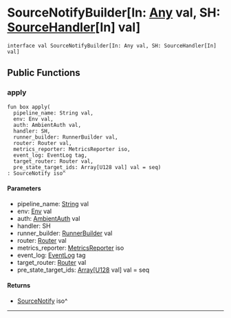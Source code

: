 # SourceNotifyBuilder\[In: [Any](builtin-Any) val, SH: [SourceHandler](wallaroo-core-source-SourceHandler)\[In\] val\]

```pony
interface val SourceNotifyBuilder[In: Any val, SH: SourceHandler[In] val]
```

## Public Functions

### apply

```pony
fun box apply(
  pipeline_name: String val,
  env: Env val,
  auth: AmbientAuth val,
  handler: SH,
  runner_builder: RunnerBuilder val,
  router: Router val,
  metrics_reporter: MetricsReporter iso,
  event_log: EventLog tag,
  target_router: Router val,
  pre_state_target_ids: Array[U128 val] val = seq)
: SourceNotify iso^
```
#### Parameters

*   pipeline_name: [String](builtin-String) val
*   env: [Env](builtin-Env) val
*   auth: [AmbientAuth](builtin-AmbientAuth) val
*   handler: SH
*   runner_builder: [RunnerBuilder](wallaroo-core-topology-RunnerBuilder) val
*   router: [Router](wallaroo-core-topology-Router) val
*   metrics_reporter: [MetricsReporter](wallaroo-core-metrics-MetricsReporter) iso
*   event_log: [EventLog](wallaroo-ent-recovery-EventLog) tag
*   target_router: [Router](wallaroo-core-topology-Router) val
*   pre_state_target_ids: [Array](builtin-Array)\[[U128](builtin-U128) val\] val = seq

#### Returns

* [SourceNotify](wallaroo-core-source-SourceNotify) iso^

---


